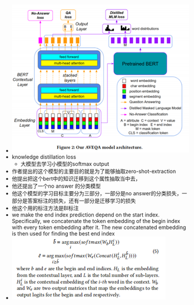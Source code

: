 - ![image.png](../assets/image_1647942645223_0.png)
- knowledge distillation loss
	- 大模型去学习小模型的softmax output
- 作者提出的这个模型的主要目的就是为了能够抽取zero-shot-extraction
- 他提出把这个bert中的知识迁移到这个属性抽取当中去，
- 他还提出了一个no answer 的分类模型
- 他这个模型的学习目标主要分为三部分，一部分是no answer的分类损失，一部分是答案标注的损失，还有一部分是迁移学习的损失
- 他这个用的标注方法是BI标注
- we make the end index prediction depend on the start index. Specifically, we concatenate the token embedding of the begin index with every token embedding after it. The new concatenated embedding is then used for finding the best end index
- ![image.png](../assets/image_1647943573464_0.png)